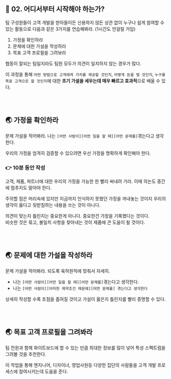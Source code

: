 ## 🐳 02. 어디서부터 시작해야 하는가?

팀 구성원들이 고객 개발을 받아들이든 신용하지 않든 상관 없이 누구나 쉽게 참여할 수 있는 활동으로 다음과 같은 3가지를 연습해봐라. (1시간도 안걸릴 거임)

1. 가정을 확인하라
2. 문제에 대한 가설을 작성하라
3. 목표 고객 프로필을 그려보라

협동이 잘되는 팀일지라도 팀원 모두가 의견이 일치하지 않는 경우가 많다.

이 과정을 통해 `어떤 방법으로 고객에게 가치를 제공할 것인지`, `어떻게 돈을 벌 것인지`, `누구를 목표 고객으로 할 것인지`에 대한 **초기 가설을 세우는데 매우 빠르고 효과적**으로 배울 수 있다.

<br/><br/>

## 🌏 가정을 확인하라

문제 가설을 적어봐라. 나는 `[어떤 사람이][어떤 일을 할 때][어떤 문제를]`겪는다고 생각한다.

우리의 가정을 엄격히 검증할 수 있으려면 우선 가정을 명확하게 확인해야 한다.

### 👉 10분 동안 작성

고객, 제품, 파트너에 대한 우리의 가정을 가능한 한 빨리 써내려 가라. 이때 의논도 중간에 멈추지도 말아야 한다.

주의할 점은 머리속에 있지만 지금까지 인식하지 못했던 가정을 꺼내놓는 것이지 우리의 생각이 옳다고 뒷받침하는 내용을 쓰는 것이 아니다.

의견이 맞는지 틀린지는 중요한게 아니다. 중요한건 가정을 기록했다는 것이다. <br/>비슷한 것은 묶고, 불일치 사항을 찾아내는 것이 제품에 큰 도움이 될 것이다.

<br/><br/>

## 🌏 문제에 대한 가설을 작성하라

문제 가설을 적어봐라.  되도록 육하원칙에 맞춰서 자세히.

* 나는 `[어떤 사람이][어떤 일을 할 때][어떤 문제를]`겪는다고 생각한다.
* 나는 `[어떤 사람이][어떠한 제약조건 때문에][어떤 문제를] 겪는다고 생각한다`

상세히 작성할 수록 초점을 좁혀질 것이고 가설이 옳은지 틀린지를 빨리 증명할 수 있다.

<br/><br/>

## 🌏 목표 고객 프로필을 그려봐라

팀 전원과 함께 화이트보드에 할 수 있는 만큼 최대한 정보를 많이 넣어 특성 스펙트럼을 그려볼 것을 추천한다.

이 작업을 통해 엔지니어, 디자이너, 영업사원등 다양한 집단의 사람들을 고객 개발 프로세스에 참여시키는데 도움을 준다.